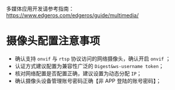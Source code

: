 多媒体应用开发请参考指南：https://www.edgeros.com/edgeros/guide/multimedia/

# 摄像头配置注意事项
- 确认支持 `onvif` 与 `rtsp` 协议访问的网络摄像头，确认开启 `onvif` ；
- 认证方式建议配置为兼容性广泛的 `Digest&ws-username token`；
- 核对网络配置是否配置正确，建议设置为动态分配 `IP`；
- 确认摄像头设备管理账号密码正确【非 APP 登陆的账号密码】；